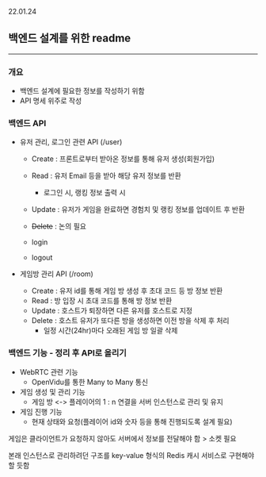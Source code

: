 22.01.24

## 백엔드 설계를 위한 readme

---

### 개요

- 백엔드 설계에 필요한 정보를 작성하기 위함
- API 명세 위주로 작성

### 백엔드 API

- 유저 관리, 로그인 관련 API (/user)
  - Create : 프론트로부터 받아온 정보를 통해 유저 생성(회원가입)
  - Read : 유저 Email 등을 받아 해당 유저 정보를 반환
    - 로그인 시, 랭킹 정보 출력 시

  - Update : 유저가 게임을 완료하면 경험치 및 랭킹 정보를 업데이트 후 반환
  - ~~Delete~~ : 논의 필요
  - login
  - logout

- 게임방 관리 API (/room)
  - Create : 유저 id를 통해 게임 방 생성 후 초대 코드 등 방 정보 반환
  - Read : 방 입장 시 초대 코드를 통해 방 정보 반환
  - Update : 호스트가 퇴장하면 다른 유저를 호스트로 지정
  - Delete : 호스트 유저가 또다른 방을 생성하면 이전 방을 삭제 후 처리
    - 일정 시간(24hr)마다 오래된 게임 방 일괄 삭제


### 백엔드 기능 - 정리 후 API로 올리기

- WebRTC 관련 기능
  - OpenVidu를 통한 Many to Many 통신
- 게임 생성 및 관리 기능
  - 게임 방 <-> 플레이어의 1 : n 연결을 서버 인스턴스로 관리 및 유지
- 게임 진행 기능
  - 현재 상태와 요청(플레이어 id와 숫자 등을 통해 진행되도록 설계 필요)



게임은 클라이언트가 요청하지 않아도 서버에서 정보를 전달해야 함 > 소켓 필요

본래 인스턴스로 관리하려던 구조를 key-value 형식의 Redis 캐시 서비스로 구현해야 할 듯함
